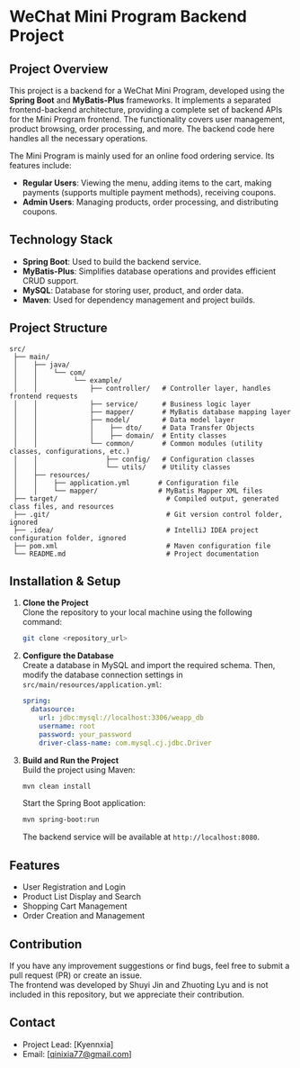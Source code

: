# WeChat Mini Program Backend Project

## Project Overview

This project is a backend for a WeChat Mini Program, developed using the **Spring Boot** and **MyBatis-Plus** frameworks. It implements a separated frontend-backend architecture, providing a complete set of backend APIs for the Mini Program frontend. The functionality covers user management, product browsing, order processing, and more. The backend code here handles all the necessary operations.

The Mini Program is mainly used for an online food ordering service. Its features include:  
- **Regular Users**: Viewing the menu, adding items to the cart, making payments (supports multiple payment methods), receiving coupons.
- **Admin Users**: Managing products, order processing, and distributing coupons.

## Technology Stack

- **Spring Boot**: Used to build the backend service.
- **MyBatis-Plus**: Simplifies database operations and provides efficient CRUD support.
- **MySQL**: Database for storing user, product, and order data.
- **Maven**: Used for dependency management and project builds.

## Project Structure

```
src/
 ├── main/
 │    ├── java/
 │    │    └── com/
 │    │         └── example/
 │    │             ├── controller/   # Controller layer, handles frontend requests
 │    │             ├── service/      # Business logic layer
 │    │             ├── mapper/       # MyBatis database mapping layer
 │    │             ├── model/        # Data model layer
 │    │             │    ├── dto/     # Data Transfer Objects
 │    │             │    ├── domain/  # Entity classes
 │    │             └── common/       # Common modules (utility classes, configurations, etc.)
 │    │                 ├── config/   # Configuration classes
 │    │                 └── utils/    # Utility classes
 │    ├── resources/
 │    │    ├── application.yml       # Configuration file
 │    │    └── mapper/               # MyBatis Mapper XML files
 ├── target/                           # Compiled output, generated class files, and resources
 ├── .git/                             # Git version control folder, ignored
 ├── .idea/                            # IntelliJ IDEA project configuration folder, ignored
 ├── pom.xml                           # Maven configuration file
 └── README.md                         # Project documentation
```

## Installation & Setup

1. **Clone the Project**  
   Clone the repository to your local machine using the following command:
   ```bash
   git clone <repository_url>
   ```

2. **Configure the Database**  
   Create a database in MySQL and import the required schema. Then, modify the database connection settings in `src/main/resources/application.yml`:
   ```yaml
   spring:
     datasource:
       url: jdbc:mysql://localhost:3306/weapp_db
       username: root
       password: your_password
       driver-class-name: com.mysql.cj.jdbc.Driver
   ```

3. **Build and Run the Project**  
   Build the project using Maven:
   ```bash
   mvn clean install
   ```
   Start the Spring Boot application:
   ```bash
   mvn spring-boot:run
   ```
   The backend service will be available at `http://localhost:8080`.

## Features

- User Registration and Login
- Product List Display and Search
- Shopping Cart Management
- Order Creation and Management

## Contribution

If you have any improvement suggestions or find bugs, feel free to submit a pull request (PR) or create an issue.  
The frontend was developed by Shuyi Jin and Zhuoting Lyu and is not included in this repository, but we appreciate their contribution.

## Contact

- Project Lead: [Kyennxia]
- Email: [qinixia77@gmail.com]

